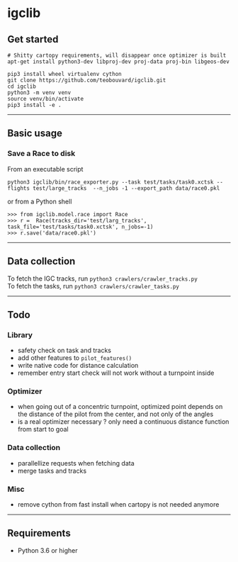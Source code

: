 # igclib

## Get started

```{shell}
# Shitty cartopy requirements, will disappear once optimizer is built
apt-get install python3-dev libproj-dev proj-data proj-bin libgeos-dev

pip3 install wheel virtualenv cython 
git clone https://github.com/teobouvard/igclib.git
cd igclib
python3 -m venv venv
source venv/bin/activate
pip3 install -e .
```
---

## Basic usage

### Save a Race to disk

From an executable script

```console
python3 igclib/bin/race_exporter.py --task test/tasks/task0.xctsk --flights test/large_tracks  --n_jobs -1 --export_path data/race0.pkl
```

or from a Python shell

```{python}
>>> from igclib.model.race import Race
>>> r =  Race(tracks_dir='test/larg_tracks', task_file='test/tasks/task0.xctsk', n_jobs=-1)
>>> r.save('data/race0.pkl')
```

---

## Data collection

To fetch the IGC tracks, run `python3 crawlers/crawler_tracks.py`  
To fetch the tasks, run `python3 crawlers/crawler_tasks.py`

---

## Todo

### Library

* safety check on task and tracks 
* add other features to ```pilot_features()```
* write native code for distance calculation
* remember entry start check will not work without a turnpoint inside

### Optimizer

* when going out of a concentric turnpoint, optimized point depends on the distance of the pilot from the center, and not only of the angles
* is a real optimizer necessary ? only need a continuous distance function from start to goal

### Data collection

* parallellize requests when fetching data
* merge tasks and tracks

### Misc

* remove cython from fast install when cartopy is not needed anymore

---

## Requirements

* Python 3.6 or higher